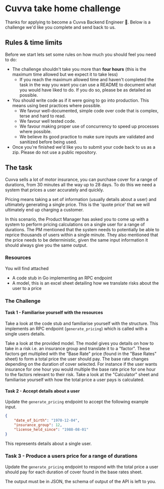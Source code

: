 # Cuvva take home challenge

Thanks for applying to become a Cuvva Backend Engineer 🎉. Below is a challenge we'd like you complete and send back to us.

## Rules & time limits

Before we start lets set some rules on how much you should feel you need to do:

- The challenge shouldn't take you more than **four hours** (this is the maximum time allowed but we expect it to take less)
    - If you reach the maximum allowed time and haven't completed the task in the way you want you can use a README
    to document what you would have liked to do. If you do so, please be as detailed as possible.
- You should write code as if it were going to go into production. This means using best practices where possible.
    - We favour well-documented, simple code over code that is complex, terse and hard to read.
    - We favour well tested code.
    - We favour making proper use of concurrency to speed up processes where possible.
    - We believe its good practice to make sure inputs are validated and sanitized before being used.
- Once you're finished we'd like you to submit your code back to us as a zip. Please do not use a public repository.

## The task

Cuvva sells a lot of motor insurance, you can purchase cover for a range of durations, from 30 minutes all the way up to 
28 days. To do this we need a system that prices a user accurately and quickly.

Pricing means taking a set of information (usually details about a user) and ultimately generating a single price. 
This is the 'quote price' that we will ultimately end up charging a customer.

In this scenario, the Product Manager has asked you to come up with a system to perform pricing calculations on a single
user for a range of durations.
The PM mentioned that the system needs to potentially be able to reprice thousands of users within a single minute.
They also mentioned that the price needs to be deterministic, given the same input information it should always give 
you the same output.

### Resources

You will find attached

- A code stub in Go implementing an RPC endpoint
- A model, this is an excel sheet detailing how we translate risks about the user to a price

### The Challenge

#### Task 1 - Familiarise yourself with the resources

Take a look at the code stub and familiarise yourself with the structure.
This implements an RPC endpoint (`generate_pricing`) which is called with a single users details.

Take a look at the provided model. The model gives you details on how to take in a risk i.e. an insurance group
and translate it to a "factor". These factors get multiplied with the "Base Rate" price (found in the "Base Rates" 
sheet) to form a total price the user should pay.
The base rate changes depending on the duration of cover selected. For instance if the user wants insurance for one hour
you would multiple the base rate price for one hour to the factors relevant to their risk.
Take a look at the "Calculator" sheet and familiarise yourself with how the total price a user pays is calculated.

#### Task 2  - Accept details about a user

Update the `generate_pricing` endpoint to accept the following example input.

```json
{
    "date_of_birth": "1970-12-04",
    "insurance_group": 12,
    "license_held_since": "1988-08-01"
}
```

This represents details about a single user.

### Task 3 -  Produce a users price for a range of durations

Update the `generate_pricing` endpoint to respond with the total price a user should pay for each duration of cover
found in the base rates sheet.

The output must be in JSON, the schema of output of the API is left to you.
